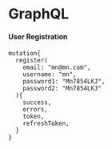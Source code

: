# GraphQL

#### User Registration
```
mutation{
  register(
    email: "mn@mn.com",
    username: "mn",
    password1: "Mn7854LKJ",
    password2: "Mn7854LKJ"
  ){
    success,
    errors,
    token,
    refreshToken,
  }
}
```
